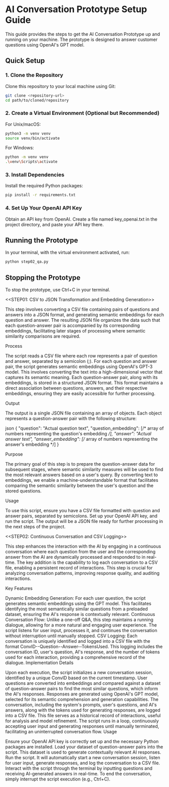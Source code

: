 
# AI Conversation Prototype Setup Guide

This guide provides the steps to get the AI Conversation Prototype up and running on your machine. The prototype is designed to answer customer questions using OpenAI's GPT model.

## Quick Setup

### 1. Clone the Repository

Clone this repository to your local machine using Git:

```sh
git clone <repository-url>
cd path/to/cloned/repository
```
### 2. Create a Virtual Environment (Optional but Recommended)
For Unix/macOS:

```sh
python3 -m venv venv
source venv/bin/activate
```
For Windows:

```sh
python -m venv venv
.\venv\Scripts\activate
```

### 3. Install Dependencies
Install the required Python packages:

```sh
pip install -r requirements.txt
```

### 4. Set Up Your OpenAI API Key
Obtain an API key from OpenAI.
Create a file named key_openai.txt in the project directory, and paste your API key there.

## Running the Prototype

In your terminal, with the virtual environment activated, run:

```sh
python step02_qa.py
```

## Stopping the Prototype

To stop the prototype, use Ctrl+C in your terminal.



<<STEP01: CSV to JSON Transformation and Embedding Generation>>

This step involves converting a CSV file containing pairs of questions and answers into a JSON format, and generating semantic embeddings for each question and answer. The resulting JSON file organizes the data such that each question-answer pair is accompanied by its corresponding embeddings, facilitating later stages of processing where semantic similarity comparisons are required.

Process

The script reads a CSV file where each row represents a pair of question and answer, separated by a semicolon (;).
For each question and answer pair, the script generates semantic embeddings using OpenAI's GPT-3 model. This involves converting the text into a high-dimensional vector that captures its semantic meaning.
Each question-answer pair, along with its embeddings, is stored in a structured JSON format. This format maintains a direct association between questions, answers, and their respective embeddings, ensuring they are easily accessible for further processing.

Output

The output is a single JSON file containing an array of objects. Each object represents a question-answer pair with the following structure:

json
{
  "question": "Actual question text",
  "question_embedding": [/* array of numbers representing the question's embedding */],
  "answer": "Actual answer text",
  "answer_embedding": [/* array of numbers representing the answer's embedding */]
}

Purpose

The primary goal of this step is to prepare the question-answer data for subsequent stages, where semantic similarity measures will be used to find the most relevant answers based on a user's query. By converting text to embeddings, we enable a machine-understandable format that facilitates comparing the semantic similarity between the user's question and the stored questions.

Usage

To use this script, ensure you have a CSV file formatted with question and answer pairs, separated by semicolons. Set up your OpenAI API key, and run the script. The output will be a JSON file ready for further processing in the next steps of the project.


<<STEP02: Continuous Conversation and CSV Logging>>

This step enhances the interaction with the AI by engaging in a continuous conversation where each question from the user and the corresponding answer from the AI are dynamically processed and responded to in real-time. The key addition is the capability to log each conversation to a CSV file, enabling a persistent record of interactions. This step is crucial for analyzing conversation patterns, improving response quality, and auditing interactions.

Key Features

Dynamic Embedding Generation: For each user question, the script generates semantic embeddings using the GPT model. This facilitates identifying the most semantically similar questions from a preloaded dataset, ensuring the AI's response is contextually relevant.
Continuous Conversation Flow: Unlike a one-off Q&A, this step maintains a running dialogue, allowing for a more natural and engaging user experience. The script listens for user input, processes it, and continues the conversation without interruption until manually stopped.
CSV Logging: Each conversation is uniquely identified and logged into a CSV file with the format ConvID--Question--Answer--TokensUsed. This logging includes the conversation ID, user's question, AI's response, and the number of tokens used for each interaction, providing a comprehensive record of the dialogue.
Implementation Details

Upon each execution, the script initializes a new conversation session, identified by a unique ConvID based on the current timestamp.
User questions are converted into embeddings and compared against a dataset of question-answer pairs to find the most similar questions, which inform the AI's responses.
Responses are generated using OpenAI's GPT model, selected for its semantic comprehension and generation capabilities.
The conversation, including the system's prompts, user's questions, and AI's answers, along with the tokens used for generating responses, are logged into a CSV file. This file serves as a historical record of interactions, useful for analysis and model refinement.
The script runs in a loop, continuously accepting user input and generating responses until manually terminated, facilitating an uninterrupted conversation flow.
Usage

Ensure your OpenAI API key is correctly set up and the necessary Python packages are installed.
Load your dataset of question-answer pairs into the script. This dataset is used to generate contextually relevant AI responses.
Run the script. It will automatically start a new conversation session, listen for user input, generate responses, and log the conversation to a CSV file.
Interact with the script through the terminal by inputting questions and receiving AI-generated answers in real-time.
To end the conversation, simply interrupt the script execution (e.g., Ctrl+C).

